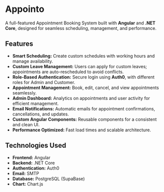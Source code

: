 # Appointo

A full-featured Appointment Booking System built with **Angular** and **.NET Core**, designed for seamless scheduling, management, and performance.

## Features

- **Smart Scheduling:** Create custom schedules with working hours and manage availability.
- **Custom Leave Management:** Users can apply for custom leaves; appointments are auto-rescheduled to avoid conflicts.
- **Role-Based Authentication:** Secure login using **Auth0**, with different roles for Admin and Customer.
- **Appointment Management:** Book, edit, cancel, and view appointments seamlessly.
- **Admin Dashboard:** Analytics on appointments and user activity for efficient management.
- **Email Notifications:** Automatic emails for appointment confirmations, cancellations, and updates.
- **Custom Angular Components:** Reusable components for a consistent and clean UI.
- **Performance Optimized:** Fast load times and scalable architecture.

## Technologies Used

- **Frontend:** Angular
- **Backend:** .NET Core
- **Authentication:** Auth0
- **Email:** SMTP
- **Database:** PostgreSQL (SupaBase)
- **Chart:** Chart.js
